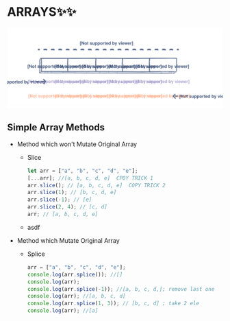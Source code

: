 # ARRAYS✨✨

![array1](img/array1.svg)

## Simple Array Methods

- Method which won't Mutate Original Array

  - Slice

    ```javascript
    let arr = ["a", "b", "c", "d", "e"];
    [...arr]; //[a, b, c, d, e]  CPOY TRICK 1
    arr.slice(); // [a, b, c, d, e]  COPY TRICK 2
    arr.slice(1); // [b, c, d, e]
    arr.slice(-1); // [e]
    arr.slice(2, 4); // [c, d]
    arr; // [a, b, c, d, e]
    ```

  - asdf

- Method which Mutate Original Array

  - Splice

    ```javascript
    arr = ["a", "b", "c", "d", "e"];
    console.log(arr.splice()); //[]
    console.log(arr);
    console.log(arr.splice(-1)); //[a, b, c, d,]; remove last one
    console.log(arr); //[a, b, c, d]
    console.log(arr.splice(1, 3)); // [b, c, d] ; take 2 ele
    console.log(arr); //[a]
    ```
